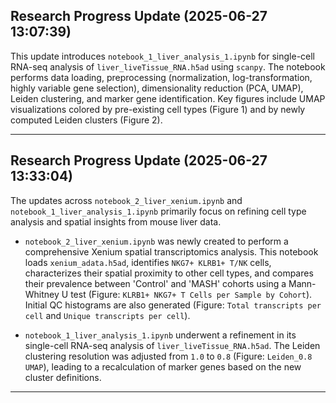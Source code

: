 ## Research Progress Update (2025-06-27 13:07:39)

This update introduces `notebook_1_liver_analysis_1.ipynb` for single-cell RNA-seq analysis of `liver_liveTissue_RNA.h5ad` using `scanpy`. The notebook performs data loading, preprocessing (normalization, log-transformation, highly variable gene selection), dimensionality reduction (PCA, UMAP), Leiden clustering, and marker gene identification. Key figures include UMAP visualizations colored by pre-existing cell types (Figure 1) and by newly computed Leiden clusters (Figure 2).

---

## Research Progress Update (2025-06-27 13:33:04)

The updates across `notebook_2_liver_xenium.ipynb` and `notebook_1_liver_analysis_1.ipynb` primarily focus on refining cell type analysis and spatial insights from mouse liver data.

*   `notebook_2_liver_xenium.ipynb` was newly created to perform a comprehensive Xenium spatial transcriptomics analysis. This notebook loads `xenium_adata.h5ad`, identifies `NKG7+ KLRB1+ T/NK` cells, characterizes their spatial proximity to other cell types, and compares their prevalence between 'Control' and 'MASH' cohorts using a Mann-Whitney U test (Figure: `KLRB1+ NKG7+ T Cells per Sample by Cohort`). Initial QC histograms are also generated (Figure: `Total transcripts per cell` and `Unique transcripts per cell`).

*   `notebook_1_liver_analysis_1.ipynb` underwent a refinement in its single-cell RNA-seq analysis of `liver_liveTissue_RNA.h5ad`. The Leiden clustering resolution was adjusted from `1.0` to `0.8` (Figure: `Leiden_0.8 UMAP`), leading to a recalculation of marker genes based on the new cluster definitions.

---

